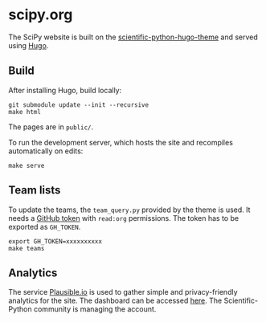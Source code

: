# scipy.org

The SciPy website is built on the 
[scientific-python-hugo-theme](https://github.com/scientific-python/scientific-python-hugo-theme)
and served using [Hugo](https://gohugo.io).

## Build

After installing Hugo, build locally:

```
git submodule update --init --recursive
make html
```

The pages are in `public/`.

To run the development server, which hosts the site and recompiles
automatically on edits:

```
make serve
```

## Team lists

To update the teams, the `team_query.py` provided by the theme is used.
It needs a
[GitHub token](https://docs.github.com/en/authentication/keeping-your-account-and-data-secure/creating-a-personal-access-token)
with `read:org` permissions. The token has to be exported as `GH_TOKEN`.

```
export GH_TOKEN=xxxxxxxxxx
make teams
```

## Analytics

The service [Plausible.io](https://plausible.io) is used to gather simple
and privacy-friendly analytics for the site. The dashboard can be accessed
[here](https://analytics.scientific-python.org/scipy.org).
The Scientific-Python community is managing the account.
